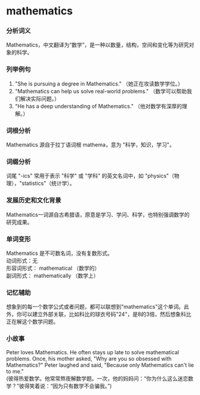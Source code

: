 # mathematics

### 分析词义

  

Mathematics，中文翻译为“数学”，是一种以数量，结构，空间和变化等为研究对象的科学。

  

### 列举例句

  

1.  "She is pursuing a degree in Mathematics." （她正在攻读数学学位。）
2.  "Mathematics can help us solve real-world problems." （数学可以帮助我们解决实际问题。）
3.  "He has a deep understanding of Mathematics." （他对数学有深厚的理解。）

  

### 词根分析

  

Mathematics 源自于拉丁语词根 mathema，意为 "科学，知识，学习"。

  

### 词缀分析

  

词尾 "-ics" 常用于表示 "科学" 或 "学科" 的英文名词中，如 "physics"（物理），"statistics"（统计学）。

  

### 发展历史和文化背景

  

Mathematics一词源自古希腊语，原意是学习、学问、科学，也特别强调数学的研究成果。

  

### 单词变形

  

Mathematics 是不可数名词，没有复数形式。  
动词形式：无  
形容词形式： mathematical （数学的）  
副词形式： mathematically （数学上）

  

### 记忆辅助

  

想象到的每一个数学公式或者问题，都可以联想到"mathematics"这个单词。此外，你可以建立外部关联，比如科比的球衣号码"24"，是8的3倍，然后想象科比正在解这个数学问题。

  

### 小故事

  

Peter loves Mathematics. He often stays up late to solve mathematical problems. Once, his mother asked, "Why are you so obsessed with Mathematics?" Peter laughed and said, "Because only Mathematics can't lie to me."  
(彼得热爱数学。他常常熬夜解数学题。一次，他的妈妈问：“你为什么这么迷恋数学？”彼得笑着说：“因为只有数学不会骗我。”)
